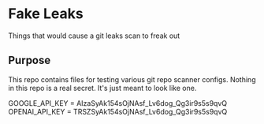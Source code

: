# Fake Leaks
Things that would cause a git leaks scan to freak out

## Purpose

This repo contains files for testing various git repo scanner configs. Nothing in this repo is a real secret. It's just meant to look like one.

GOOGLE_API_KEY = AIzaSyAk154sOjNAsf_Lv6dog_Qg3ir9s5s9qvQ   OPENAI_API_KEY = TRSZSyAk154sOjNAsf_Lv6dog_Qg3ir9s5s9qvQ
